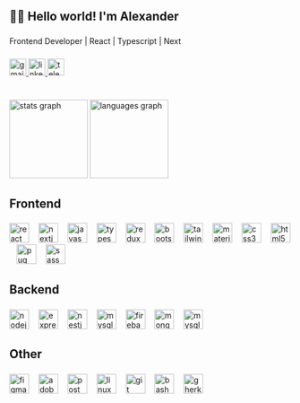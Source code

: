 <h2 align="left">👨‍💻 Hello world! I'm Alexander</h2>

###

<p align="left">Frontend Developer | React | Typescript | Next</p>

###

<div align="left">
  <a href="mailto:aldrmiller@gmail.com">
    <img src="https://img.shields.io/static/v1?message=Gmail&logo=gmail&label=&color=D14836&logoColor=white&labelColor=&style=flat" height="30" alt="gmail logo"  />
  </a>
  <a href="https://www.linkedin.com/in/alexander-gordus/" target="_blank">
    <img src="https://img.shields.io/static/v1?message=LinkedIn&logo=linkedin&label=&color=0077B5&logoColor=white&labelColor=&style=flat" height="30" alt="linkedin logo"  />
  </a>
  <a href="https://t.me/aldrrider" target="_blank">
    <img src="https://img.shields.io/static/v1?message=Telegram&logo=telegram&label=&color=2CA5E0&logoColor=white&labelColor=&style=flat" height="30" alt="telegram logo"  />
  </a>
</div>

###

<br clear="both">

<div align="left">
  <img src="https://github-readme-stats.vercel.app/api?username=asseavas&hide_title=true&hide_rank=false&show_icons=true&include_all_commits=true&count_private=true&disable_animations=false&theme=gotham&locale=en&hide_border=true&order=1&custom_title=My%20Github%20stats" height="140" alt="stats graph"  />
  <img src="https://github-readme-stats.vercel.app/api/top-langs?username=asseavas&locale=en&hide_title=true&layout=compact&card_width=320&langs_count=6&theme=gotham&hide_border=true&order=2" height="140" alt="languages graph"  />
</div>

###

<h2 align="left">Frontend</h2>

###

<div align="left">
  <img src="https://skillicons.dev/icons?i=react" height="35" alt="react logo"  />
  <img width="9" />
  <img src="https://skillicons.dev/icons?i=nextjs" height="35" alt="nextjs logo"  />
  <img width="9" />
  <img src="https://skillicons.dev/icons?i=js" height="35" alt="javascript logo"  />
  <img width="9" />
  <img src="https://skillicons.dev/icons?i=ts" height="35" alt="typescript logo"  />
  <img width="9" />
  <img src="https://skillicons.dev/icons?i=redux" height="35" alt="redux logo"  />
  <img width="9" />
  <img src="https://skillicons.dev/icons?i=bootstrap" height="35" alt="bootstrap logo"  />
  <img width="9" />
  <img src="https://skillicons.dev/icons?i=tailwind" height="35" alt="tailwindcss logo"  />
  <img width="9" />
  <img src="https://skillicons.dev/icons?i=materialui" height="35" alt="materialui logo"  />
  <img width="9" />
  <img src="https://skillicons.dev/icons?i=css" height="35" alt="css3 logo"  />
  <img width="9" />
  <img src="https://skillicons.dev/icons?i=html" height="35" alt="html5 logo"  />
  <img width="9" />
  <img src="https://skillicons.dev/icons?i=pug" height="35" alt="pug logo"  /> 
  <img width="9" />
  <img src="https://skillicons.dev/icons?i=sass" height="35" alt="sass logo"  />
  <img width="9" />
</div>

###

<h2 align="left">Backend</h2>

###

<div align="left">
  <img src="https://skillicons.dev/icons?i=nodejs" height="35" alt="nodejs logo"  />
  <img width="9" />
  <img src="https://skillicons.dev/icons?i=express" height="35" alt="express logo"  />
  <img width="9" />
  <img src="https://skillicons.dev/icons?i=nestjs" height="35" alt="nestjs logo"  />
  <img width="9" />
  <img src="https://skillicons.dev/icons?i=mysql" height="35" alt="mysql logo"  />
  <img width="9" />
  <img src="https://skillicons.dev/icons?i=firebase" height="35" alt="firebase logo"  />
  <img width="9" />
  <img src="https://skillicons.dev/icons?i=mongodb" height="35" alt="mongodb logo"  />
  <img width="9" />
  <img src="https://skillicons.dev/icons?i=mysql" height="35" alt="mysql logo"  />
</div>

###

<h2 align="left">Other</h2>

###

<div align="left">
  <img src="https://skillicons.dev/icons?i=figma" height="35" alt="figma logo"  />
  <img width="9" />
  <img src="https://skillicons.dev/icons?i=ps" height="35" alt="adobephotoshop logo"  />
  <img width="9" />
  <img src="https://skillicons.dev/icons?i=postman" height="35" alt="postman logo"  />
  <img width="9" />
  <img src="https://skillicons.dev/icons?i=linux" height="35" alt="linux logo"  />
  <img width="9" />
  <img src="https://skillicons.dev/icons?i=git" height="35" alt="git logo"  />
  <img width="9" />
  <img src="https://skillicons.dev/icons?i=bash" height="35" alt="bash logo"  />
  <img width="9" />
  <img src="https://skillicons.dev/icons?i=gherkin" height="35" alt="gherkin logo"  />
</div>

###
